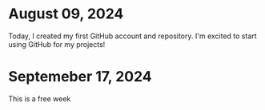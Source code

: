 # August 09, 2024

Today, I created my first GitHub account and repository. I'm excited to start using GitHub for my projects!

# Septemeber 17, 2024
This is a free week
